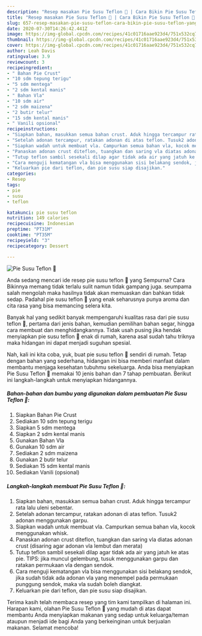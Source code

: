 ```yaml
---
description: "Resep masakan Pie Susu Teflon 🥧 | Cara Bikin Pie Susu Teflon 🥧 Yang Sedap"
title: "Resep masakan Pie Susu Teflon 🥧 | Cara Bikin Pie Susu Teflon 🥧 Yang Sedap"
slug: 657-resep-masakan-pie-susu-teflon-cara-bikin-pie-susu-teflon-yang-sedap
date: 2020-07-30T14:26:42.441Z
image: https://img-global.cpcdn.com/recipes/41c01716aae923d4/751x532cq70/pie-susu-teflon-🥧-foto-resep-utama.jpg
thumbnail: https://img-global.cpcdn.com/recipes/41c01716aae923d4/751x532cq70/pie-susu-teflon-🥧-foto-resep-utama.jpg
cover: https://img-global.cpcdn.com/recipes/41c01716aae923d4/751x532cq70/pie-susu-teflon-🥧-foto-resep-utama.jpg
author: Leah Davis
ratingvalue: 3.9
reviewcount: 3
recipeingredient:
- " Bahan Pie Crust"
- "10 sdm tepung terigu"
- "5 sdm mentega"
- "2 sdm kental manis"
- " Bahan Vla"
- "10 sdm air"
- "2 sdm maizena"
- "2 butir telur"
- "15 sdm kental manis"
- " Vanili opsional"
recipeinstructions:
- "Siapkan bahan, masukkan semua bahan crust. Aduk hingga tercampur rata lalu uleni sebentar."
- "Setelah adonan tercampur, ratakan adonan di atas teflon. Tusuk2 adonan menggunakan garpu."
- "Siapkan wadah untuk membuat vla. Campurkan semua bahan vla, kocok menggunakan whisk."
- "Panaskan adonan crust diteflon, tuangkan dan saring vla diatas adonan crust (disaring agar adonan vla lembut dan merata)"
- "Tutup teflon sambil sesekali dilap agar tidak ada air yang jatuh ke atas pie. TIPS: jika muncul gelembung, tusuk menggunakan garpu dan ratakan permukaan vla dengan sendok."
- "Cara menguji kematangan vla bisa menggunakan sisi belakang sendok, jika sudah tidak ada adonan vla yang menempel pada permukaan punggung sendok, maka vla sudah boleh diangkat."
- "Keluarkan pie dari teflon, dan pie susu siap disajikan."
categories:
- Resep
tags:
- pie
- susu
- teflon

katakunci: pie susu teflon 
nutrition: 149 calories
recipecuisine: Indonesian
preptime: "PT31M"
cooktime: "PT35M"
recipeyield: "3"
recipecategory: Dessert

---
```



![Pie Susu Teflon 🥧](https://img-global.cpcdn.com/recipes/41c01716aae923d4/751x532cq70/pie-susu-teflon-🥧-foto-resep-utama.jpg)

Anda sedang mencari ide resep pie susu teflon 🥧 yang Sempurna? Cara Bikinnya memang tidak terlalu sulit namun tidak gampang juga. seumpama salah mengolah maka hasilnya tidak akan memuaskan dan bahkan tidak sedap. Padahal pie susu teflon 🥧 yang enak seharusnya punya aroma dan cita rasa yang bisa memancing selera kita.

Banyak hal yang sedikit banyak mempengaruhi kualitas rasa dari pie susu teflon 🥧, pertama dari jenis bahan, kemudian pemilihan bahan segar, hingga cara membuat dan menghidangkannya. Tidak usah pusing jika hendak menyiapkan pie susu teflon 🥧 enak di rumah, karena asal sudah tahu triknya maka hidangan ini dapat menjadi suguhan spesial.




Nah, kali ini kita coba, yuk, buat pie susu teflon 🥧 sendiri di rumah. Tetap dengan bahan yang sederhana, hidangan ini bisa memberi manfaat dalam membantu menjaga kesehatan tubuhmu sekeluarga. Anda bisa menyiapkan Pie Susu Teflon 🥧 memakai 10 jenis bahan dan 7 tahap pembuatan. Berikut ini langkah-langkah untuk menyiapkan hidangannya.

<!--inarticleads1-->

##### Bahan-bahan dan bumbu yang digunakan dalam pembuatan Pie Susu Teflon 🥧:

1. Siapkan  Bahan Pie Crust
1. Sediakan 10 sdm tepung terigu
1. Siapkan 5 sdm mentega
1. Siapkan 2 sdm kental manis
1. Gunakan  Bahan Vla
1. Gunakan 10 sdm air
1. Sediakan 2 sdm maizena
1. Gunakan 2 butir telur
1. Sediakan 15 sdm kental manis
1. Sediakan  Vanili (opsional)




<!--inarticleads2-->

##### Langkah-langkah membuat Pie Susu Teflon 🥧:

1. Siapkan bahan, masukkan semua bahan crust. Aduk hingga tercampur rata lalu uleni sebentar.
1. Setelah adonan tercampur, ratakan adonan di atas teflon. Tusuk2 adonan menggunakan garpu.
1. Siapkan wadah untuk membuat vla. Campurkan semua bahan vla, kocok menggunakan whisk.
1. Panaskan adonan crust diteflon, tuangkan dan saring vla diatas adonan crust (disaring agar adonan vla lembut dan merata)
1. Tutup teflon sambil sesekali dilap agar tidak ada air yang jatuh ke atas pie. TIPS: jika muncul gelembung, tusuk menggunakan garpu dan ratakan permukaan vla dengan sendok.
1. Cara menguji kematangan vla bisa menggunakan sisi belakang sendok, jika sudah tidak ada adonan vla yang menempel pada permukaan punggung sendok, maka vla sudah boleh diangkat.
1. Keluarkan pie dari teflon, dan pie susu siap disajikan.




Terima kasih telah membaca resep yang tim kami tampilkan di halaman ini. Harapan kami, olahan Pie Susu Teflon 🥧 yang mudah di atas dapat membantu Anda menyiapkan makanan yang sedap untuk keluarga/teman ataupun menjadi ide bagi Anda yang berkeinginan untuk berjualan makanan. Selamat mencoba!

